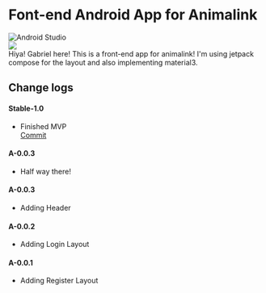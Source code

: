 # Font-end Android App for Animalink  
![Android Studio](https://img.shields.io/badge/Android%20Studio-3DDC84.svg?style=for-the-badge&logo=android-studio&logoColor=white)  
![](https://img.shields.io/badge/Version_-A0.0.2-blue)  
Hiya! Gabriel here! This is a front-end app for animalink! I'm using jetpack compose for the layout and also implementing material3.  
  
## Change logs  
#### Stable-1.0  
- Finished MVP  
[Commit](https://github.com/AnimaLink/Android-App-Animalink/commit/a7dd74fa0c2fdb8919e00cf08e6adce345ed1528)

#### A-0.0.3
- Half way there!
#### A-0.0.3
- Adding Header
#### A-0.0.2  
- Adding Login Layout
#### A-0.0.1  
- Adding Register Layout
